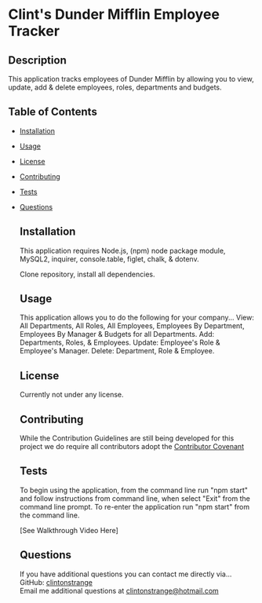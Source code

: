 # Clint's Dunder Mifflin Employee Tracker

## Description

This application tracks employees of Dunder Mifflin by allowing you to view, update, add & delete employees, roles, departments and budgets.

## Table of Contents

- [Installation](#installation)
- [Usage](#usage)
- [License](#license)
- [Contributing](#contributing)
- [Tests](#tests)
- [Questions](#questions)

  ## Installation

  This application requires Node.js, (npm) node package module, MySQL2, inquirer, console.table, figlet, chalk, & dotenv.

  Clone repository, install all dependencies.

  ## Usage

  This application allows you to do the following for your company...
  View: All Departments, All Roles, All Employees, Employees By Department, Employees By Manager & Budgets for all Departments.
  Add: Departments, Roles, & Employees.
  Update: Employee's Role & Employee's Manager.
  Delete: Department, Role & Employee.

  ## License

  Currently not under any license.

  ## Contributing

  While the Contribution Guidelines are still being developed for this project we do require all contributors adopt the [Contributor Covenant](https://www.contributor-covenant.org)

  ## Tests

  To begin using the application, from the command line run "npm start" and follow instructions from command line, when select "Exit" from the command line prompt. To re-enter the application run "npm start" from the command line.

  [See Walkthrough Video Here]

  ## Questions

  If you have additional questions you can contact me directly via...  
  GitHub: [clintonstrange](https://www.github.com/clintonstrange)  
  Email me additional questions at clintonstrange@hotmail.com
